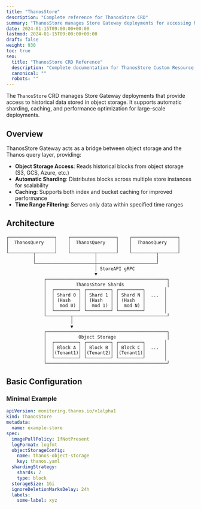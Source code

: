 ```yaml
---
title: "ThanosStore"
description: "Complete reference for ThanosStore CRD"
summary: "ThanosStore manages Store Gateway deployments for accessing historical data from object storage"
date: 2024-01-15T09:00:00+00:00
lastmod: 2024-01-15T09:00:00+00:00
draft: false
weight: 930
toc: true
seo:
  title: "ThanosStore CRD Reference"
  description: "Complete documentation for ThanosStore Custom Resource Definition"
  canonical: ""
  robots: ""
---
```


The `ThanosStore` CRD manages Store Gateway deployments that provide access to historical data stored in object storage. It supports automatic sharding, caching, and performance optimization for large-scale deployments.

## Overview

ThanosStore Gateway acts as a bridge between object storage and the Thanos query layer, providing:

- **Object Storage Access**: Reads historical blocks from object storage (S3, GCS, Azure, etc.)
- **Automatic Sharding**: Distributes blocks across multiple store instances for scalability
- **Caching**: Supports both index and bucket caching for improved performance
- **Time Range Filtering**: Serves only data within specified time ranges

## Architecture

```
┌─────────────────┐    ┌─────────────────┐    ┌─────────────────┐
│  ThanosQuery    │    │  ThanosQuery    │    │  ThanosQuery    │
│                 │    │                 │    │                 │
└─────────┬───────┘    └─────────┬───────┘    └─────────┬───────┘
          │                      │                      │
          └──────────────────────┼──────────────────────┘
                                 │ StoreAPI gRPC
                                 ▼
              ┌─────────────────────────────────────────────┐
              │           ThanosStore Shards                │
              │  ┌─────────┐ ┌─────────┐ ┌─────────┐       │
              │  │ Shard 0 │ │ Shard 1 │ │ Shard N │  ...  │
              │  │ (Hash   │ │ (Hash   │ │ (Hash   │       │
              │  │  mod 0) │ │  mod 1) │ │  mod N) │       │
              │  └─────────┘ └─────────┘ └─────────┘       │
              └─────────┬───────────────────────────────────┘
                        │
                        ▼
              ┌─────────────────────────────────────────────┐
              │            Object Storage                   │
              │  ┌─────────┐ ┌─────────┐ ┌─────────┐       │
              │  │ Block A │ │ Block B │ │ Block C │  ...  │
              │  │(Tenant1)│ │(Tenant2)│ │(Tenant1)│       │
              │  └─────────┘ └─────────┘ └─────────┘       │
              └─────────────────────────────────────────────┘
```

## Basic Configuration

### Minimal Example

```yaml
apiVersion: monitoring.thanos.io/v1alpha1
kind: ThanosStore
metadata:
  name: example-store
spec:
  imagePullPolicy: IfNotPresent
  logFormat: logfmt
  objectStorageConfig:
    name: thanos-object-storage
    key: thanos.yaml
  shardingStrategy:
    shards: 2
    type: block
  storageSize: 1Gi
  ignoreDeletionMarksDelay: 24h
  labels:
    some-label: xyz
```

